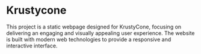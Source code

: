 # Krustycone
This project is a static webpage designed for KrustyCone, focusing on delivering an engaging and visually appealing user experience. The website is built with modern web technologies to provide a responsive and interactive interface.
